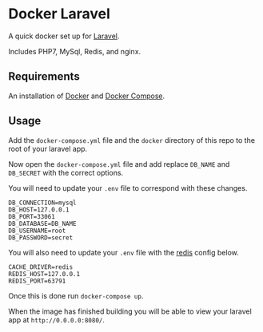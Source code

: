 # Docker Laravel

A quick docker set up for [Laravel][laravel].

Includes PHP7, MySql, Redis, and nginx.

## Requirements

An installation of [Docker][docker] and [Docker Compose][docker-compose].

## Usage

Add the `docker-compose.yml` file and the `docker` directory of this repo to the root of your laravel app.

Now open the `docker-compose.yml` file and add replace `DB_NAME` and `DB_SECRET` with the correct options.

You will need to update your `.env` file to correspond with these changes.

```
DB_CONNECTION=mysql
DB_HOST=127.0.0.1
DB_PORT=33061
DB_DATABASE=DB_NAME
DB_USERNAME=root
DB_PASSWORD=secret
```

You will also need to update your `.env` file with the [redis][redis] config below.

```
CACHE_DRIVER=redis
REDIS_HOST=127.0.0.1
REDIS_PORT=63791
```

Once this is done run `docker-compose up`.

When the image has finished building you will be able to view your laravel app at `http://0.0.0.0:8080/`.

[laravel]: https://laravel.com
[redis]: https://redis.io/
[docker]: https://store.docker.com/editions/community/docker-ce-desktop-mac
[docker-compose]: https://docs.docker.com/compose/install/
